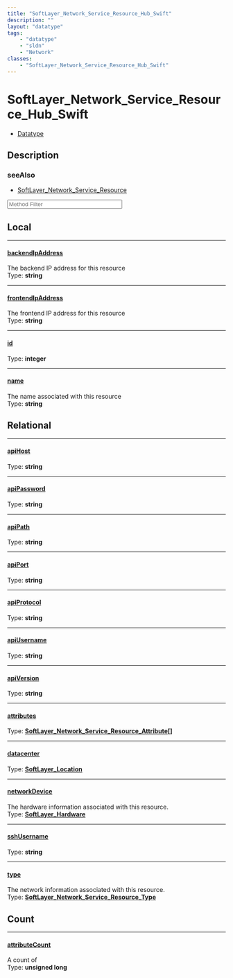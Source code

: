 ```yaml
---
title: "SoftLayer_Network_Service_Resource_Hub_Swift"
description: ""
layout: "datatype"
tags:
    - "datatype"
    - "sldn"
    - "Network"
classes:
    - "SoftLayer_Network_Service_Resource_Hub_Swift"
---
```


# SoftLayer_Network_Service_Resource_Hub_Swift
<div id='service-datatype'>
    <ul id='sldn-reference-tabs'>
        <li id='datatype'> <a href='/reference/datatypes/SoftLayer_Network_Service_Resource_Hub_Swift' >Datatype</a></li>
    </ul>
</div>

## Description 




### seeAlso

* [SoftLayer_Network_Service_Resource](/reference/datatypes/SoftLayer_Network_Service_Resource )




<!-- Service Filer BEGIN -->
<div class="view-filters">
        <div class="clearfix">
            <div class="search-input-box">
                <input placeholder="Method Filter" onkeyup="titleSearch(inputId='prop-input', divId='properties', elementClass='prop-row')" 
                    type="text" id="prop-input" value="" size="30" maxlength="128" class="form-text">
            </div>
        </div>
</div>
<!-- Service Filer END -->

<div id="properties" class="content">
<div id="localProperties" class="prop-content" >

## Local
-----
[backendIpAddress]: #backendipaddress
#### [backendIpAddress]
The backend IP address for this resource   
<span class="type-label">Type: </span>**string**

-----
[frontendIpAddress]: #frontendipaddress
#### [frontendIpAddress]
The frontend IP address for this resource   
<span class="type-label">Type: </span>**string**

-----
[id]: #id
#### [id]
  
<span class="type-label">Type: </span>**integer**

-----
[name]: #name
#### [name]
The name associated with this resource   
<span class="type-label">Type: </span>**string**

</div>
<!-- LOCAL PROPERTY END -->

<div id="relationalProperties"  class="prop-content" >

## Relational
-----
[apiHost]: #apihost
#### [apiHost]
  
<span class="type-label">Type: </span>**string**

-----
[apiPassword]: #apipassword
#### [apiPassword]
  
<span class="type-label">Type: </span>**string**

-----
[apiPath]: #apipath
#### [apiPath]
  
<span class="type-label">Type: </span>**string**

-----
[apiPort]: #apiport
#### [apiPort]
  
<span class="type-label">Type: </span>**string**

-----
[apiProtocol]: #apiprotocol
#### [apiProtocol]
  
<span class="type-label">Type: </span>**string**

-----
[apiUsername]: #apiusername
#### [apiUsername]
  
<span class="type-label">Type: </span>**string**

-----
[apiVersion]: #apiversion
#### [apiVersion]
  
<span class="type-label">Type: </span>**string**

-----
[attributes]: #attributes
#### [attributes]
  
<span class="type-label">Type: </span>**<a href='/reference/datatypes/SoftLayer_Network_Service_Resource_Attribute'>SoftLayer_Network_Service_Resource_Attribute[] </a>**

-----
[datacenter]: #datacenter
#### [datacenter]
  
<span class="type-label">Type: </span>**<a href='/reference/datatypes/SoftLayer_Location'>SoftLayer_Location </a>**

-----
[networkDevice]: #networkdevice
#### [networkDevice]
The hardware information associated with this resource.  
<span class="type-label">Type: </span>**<a href='/reference/datatypes/SoftLayer_Hardware'>SoftLayer_Hardware </a>**

-----
[sshUsername]: #sshusername
#### [sshUsername]
  
<span class="type-label">Type: </span>**string**

-----
[type]: #type
#### [type]
The network information associated with this resource.  
<span class="type-label">Type: </span>**<a href='/reference/datatypes/SoftLayer_Network_Service_Resource_Type'>SoftLayer_Network_Service_Resource_Type </a>**


## Count

-----
[attributeCount]: #attributecount
#### [attributeCount]
A count of    
<span class="type-label">Type: </span>**unsigned long**

</div>


